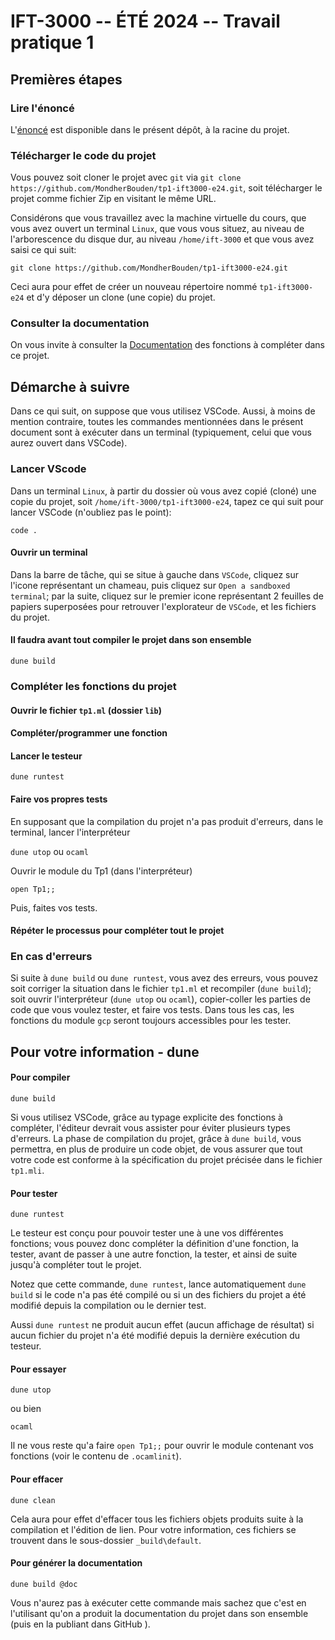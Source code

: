# IFT-3000 -- ÉTÉ 2024 -- Travail pratique 1

## Premières étapes

### Lire l'énoncé

L'[énoncé](./énoncé.pdf) est disponible dans le présent dépôt, à la racine du projet.

### Télécharger le code du projet

Vous pouvez soit cloner le projet avec `git` via `git clone https://github.com/MondherBouden/tp1-ift3000-e24.git`, soit télécharger le projet comme fichier Zip en visitant le même URL.

Considérons que vous travaillez avec la machine virtuelle du cours, que vous avez ouvert un terminal `Linux`, que vous vous situez, au niveau de l'arborescence du disque dur, au niveau `/home/ift-3000` et que vous avez saisi ce qui suit:

```git clone https://github.com/MondherBouden/tp1-ift3000-e24.git```

Ceci aura pour effet de créer un nouveau répertoire nommé `tp1-ift3000-e24` et d'y déposer un clone (une copie) du projet.

### Consulter la documentation

On vous invite à consulter la [Documentation](https://mondherbouden.github.io/tp1/Tp1/index.html) des fonctions à compléter dans ce projet.

## Démarche à suivre

Dans ce qui suit, on suppose que vous utilisez VSCode. Aussi, à moins de mention contraire, toutes les commandes mentionnées dans le présent document sont à exécuter dans un terminal (typiquement, celui que vous aurez ouvert dans VSCode).

### Lancer VScode

Dans un terminal `Linux`, à partir du dossier où vous avez copié (cloné) une copie du projet, soit `/home/ift-3000/tp1-ift3000-e24`, tapez ce qui suit pour lancer VSCode (n'oubliez pas le point):

```code .```

#### Ouvrir un terminal 

Dans la barre de tâche, qui se situe à gauche dans `VSCode`, cliquez sur l'icone représentant un chameau, puis cliquez sur `Open a sandboxed terminal`; par la suite, cliquez sur le premier icone représentant 2 feuilles de papiers superposées pour retrouver l'explorateur de `VSCode`, et les fichiers du projet.

#### Il faudra avant tout compiler le projet dans son ensemble 

```dune build```

### Compléter les fonctions du projet

#### Ouvrir le fichier `tp1.ml` (dossier `lib`)

#### Compléter/programmer une fonction

#### Lancer le testeur

```dune runtest```

#### Faire vos propres tests

En supposant que la compilation du projet n'a pas produit d'erreurs, dans le terminal, lancer l'interpréteur

```dune utop``` ou ```ocaml```

Ouvrir le module du Tp1 (dans l'interpréteur)

```open Tp1;;```

Puis, faites vos tests.

#### Répéter le processus pour compléter tout le projet

### En cas d'erreurs

Si suite à `dune build` ou `dune runtest`, vous avez des erreurs, vous pouvez soit corriger la situation dans le fichier `tp1.ml` et recompiler (`dune build`); soit ouvrir l'interpréteur (`dune utop` ou `ocaml`), copier-coller les parties de code que vous voulez tester, et faire vos tests. Dans tous les cas, les fonctions du module `gcp` seront toujours accessibles pour les tester. 

## Pour votre information - dune

#### Pour compiler

```dune build```

Si vous utilisez VSCode, grâce au typage explicite des fonctions à compléter, l'éditeur devrait vous assister pour éviter plusieurs types d'erreurs.
La phase de compilation du projet, grâce à `dune build`, vous permettra, en plus de produire un code objet, de vous assurer que tout votre code est conforme à la spécification du projet précisée dans le fichier `tp1.mli`.

#### Pour tester

```dune runtest```

Le testeur est conçu pour pouvoir tester une à une vos différentes fonctions; vous pouvez donc compléter la définition d'une fonction, la tester, avant de passer à une autre fonction, la tester, et ainsi de suite jusqu'à compléter tout le projet.

Notez que cette commande, `dune runtest`, lance automatiquement `dune build` si le code n'a pas été compilé ou si un des fichiers du projet a été modifié depuis la compilation ou le dernier test.

Aussi `dune runtest` ne produit aucun effet (aucun affichage de résultat) si aucun fichier du projet n'a été modifié depuis la dernière exécution du testeur.

#### Pour essayer

```dune utop```

ou bien

```ocaml``` 

Il ne vous reste qu'a faire `open Tp1;;` pour ouvrir le module contenant vos fonctions 
(voir le contenu de `.ocamlinit`).

#### Pour effacer

```dune clean```

Cela aura pour effet d'effacer tous les fichiers objets produits suite à la compilation et l'édition de lien. Pour votre information, ces fichiers se trouvent dans le sous-dossier `_build\default`.

#### Pour générer la documentation

```dune build @doc```

Vous n'aurez pas à exécuter cette commande mais sachez que c'est en l'utilisant qu'on a produit la documentation du projet dans son ensemble (puis en la publiant dans GitHub ).